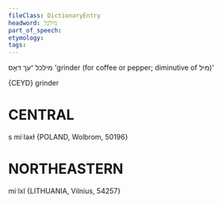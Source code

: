 ```yaml
---
fileClass: DictionaryEntry
headword: מילכל
part_of_speech: 
etymology: 
tags: 
---
```

מילכל
־עך
דאָס
'grinder (for coffee or pepper; diminutive of מיל)'

{CEYD}
grinder

CENTRAL
========

s míˑləxɫ {POLAND, Wolbrom, 50196}

NORTHEASTERN
==============

miˑlxl {LITHUANIA, Vilnius, 54257}